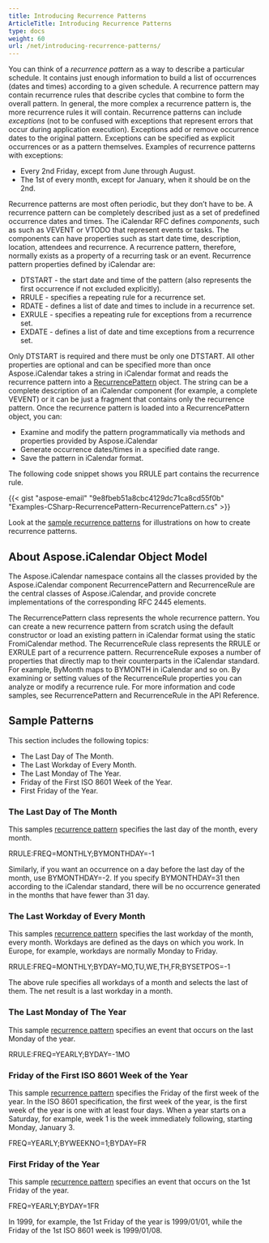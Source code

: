 ```yaml
---
title: Introducing Recurrence Patterns
ArticleTitle: Introducing Recurrence Patterns
type: docs
weight: 60
url: /net/introducing-recurrence-patterns/
---
```



You can think of a *recurrence pattern* as a way to describe a particular schedule. It contains just enough information to build a list of occurrences (dates and times) according to a given schedule. A recurrence pattern may contain recurrence rules that describe cycles that combine to form the overall pattern. In general, the more complex a recurrence pattern is, the more recurrence rules it will contain. Recurrence patterns can include *exceptions* (not to be confused with exceptions that represent errors that occur during application execution). Exceptions add or remove occurrence dates to the original pattern. Exceptions can be specified as explicit occurrences or as a pattern themselves. Examples of recurrence patterns with exceptions:

- Every 2nd Friday, except from June through August.
- The 1st of every month, except for January, when it should be on the 2nd.

Recurrence patterns are most often periodic, but they don’t have to be. A recurrence pattern can be completely described just as a set of predefined occurrence dates and times. The iCalendar RFC defines *components*, such as such as VEVENT or VTODO that represent events or tasks. The components can have properties such as start date time, description, location, attendees and recurrence. A recurrence pattern, therefore, normally exists as a property of a recurring task or an event. Recurrence pattern properties defined by iCalendar are:

- DTSTART - the start date and time of the pattern (also represents the first occurrence if not excluded explicitly).
- RRULE - specifies a repeating rule for a recurrence set.
- RDATE - defines a list of date and times to include in a recurrence set.
- EXRULE - specifies a repeating rule for exceptions from a recurrence set.
- EXDATE - defines a list of date and time exceptions from a recurrence set.

Only DTSTART is required and there must be only one DTSTART. All other properties are optional and can be specified more than once Aspose.iCalendar takes a string in iCalendar format and reads the recurrence pattern into a [RecurrencePattern](https://apireference.aspose.com/email/net/aspose.email.calendar.recurrences/recurrencepattern) object. The string can be a complete description of an iCalendar component (for example, a complete VEVENT) or it can be just a fragment that contains only the recurrence pattern. Once the recurrence pattern is loaded into a RecurrencePattern object, you can:

- Examine and modify the pattern programmatically via methods and properties provided by Aspose.iCalendar
- Generate occurrence dates/times in a specified date range.
- Save the pattern in iCalendar format.

The following code snippet shows you RRULE part contains the recurrence rule.



{{< gist "aspose-email" "9e8fbeb51a8cbc4129dc71ca8cd55f0b" "Examples-CSharp-RecurrencePattern-RecurrencePattern.cs" >}}



Look at the [sample recurrence patterns](#sample-patterns) for illustrations on how to create recurrence patterns.
## **About Aspose.iCalendar Object Model**
The Aspose.iCalendar namespace contains all the classes provided by the Aspose.iCalendar component RecurrencePattern and RecurrenceRule are the central classes of Aspose.iCalendar, and provide concrete implementations of the corresponding RFC 2445 elements.

The RecurrencePattern class represents the whole recurrence pattern. You can create a new recurrence pattern from scratch using the default constructor or load an existing pattern in iCalendar format using the static FromiCalendar method. The RecurrenceRule class represents the RRULE or EXRULE part of a recurrence pattern. RecurrenceRule exposes a number of properties that directly map to their counterparts in the iCalendar standard. For example, ByMonth maps to BYMONTH in iCalendar and so on. By examining or setting values of the RecurrenceRule properties you can analyze or modify a recurrence rule. For more information and code samples, see RecurrencePattern and RecurrenceRule in the API Reference.
## **Sample Patterns**
This section includes the following topics:

- The Last Day of The Month.
- The Last Workday of Every Month.
- The Last Monday of The Year.
- Friday of the First ISO 8601 Week of the Year.
- First Friday of the Year.
### **The Last Day of The Month**
This samples [recurrence pattern](/email/net/introducing-recurrence-patterns/) specifies the last day of the month, every month.

RRULE:FREQ=MONTHLY;BYMONTHDAY=-1

Similarly, if you want an occurrence on a day before the last day of the month, use BYMONTHDAY=-2. If you specify BYMONTHDAY=31 then according to the iCalendar standard, there will be no occurrence generated in the months that have fewer than 31 day.
### **The Last Workday of Every Month**
This samples [recurrence pattern](/email/net/introducing-recurrence-patterns/) specifies the last workday of the month, every month. Workdays are defined as the days on which you work. In Europe, for example, workdays are normally Monday to Friday.

RRULE:FREQ=MONTHLY;BYDAY=MO,TU,WE,TH,FR;BYSETPOS=-1

The above rule specifies all workdays of a month and selects the last of them. The net result is a last workday in a month.
### **The Last Monday of The Year**
This sample [recurrence pattern](/email/net/introducing-recurrence-patterns/) specifies an event that occurs on the last Monday of the year.

RRULE:FREQ=YEARLY;BYDAY=-1MO
### **Friday of the First ISO 8601 Week of the Year**
This sample [recurrence pattern](/email/net/introducing-recurrence-patterns/) specifies the Friday of the first week of the year. In the ISO 8601 specification, the first week of the year, is the first week of the year is one with at least four days. When a year starts on a Saturday, for example, week 1 is the week immediately following, starting Monday, January 3.

FREQ=YEARLY;BYWEEKNO=1;BYDAY=FR
### **First Friday of the Year**
This sample [recurrence pattern](/email/net/introducing-recurrence-patterns/) specifies an event that occurs on the 1st Friday of the year.

FREQ=YEARLY;BYDAY=1FR

In 1999, for example, the 1st Friday of the year is 1999/01/01, while the Friday of the 1st ISO 8601 week is 1999/01/08.
